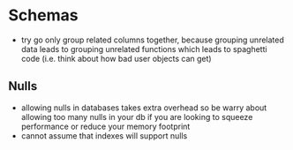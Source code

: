 # Schemas

- try go only group related columns together, because grouping unrelated data leads to grouping unrelated functions which leads to spaghetti code (i.e. think about how bad user objects can get)

## Nulls
- allowing nulls in databases takes extra overhead so be warry about allowing too many nulls in your db if you are looking to squeeze performance or reduce your memory footprint
- cannot assume that indexes will support nulls
